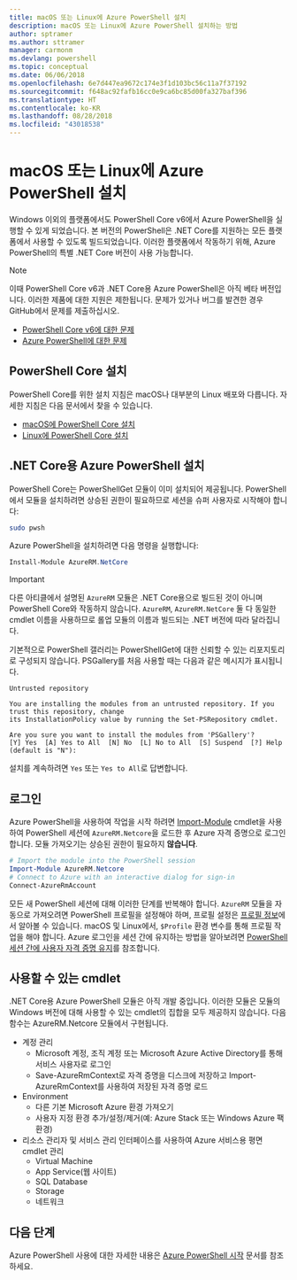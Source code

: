 ```yaml
---
title: macOS 또는 Linux에 Azure PowerShell 설치
description: macOS 또는 Linux에 Azure PowerShell 설치하는 방법
author: sptramer
ms.author: sttramer
manager: carmonm
ms.devlang: powershell
ms.topic: conceptual
ms.date: 06/06/2018
ms.openlocfilehash: 6e7d447ea9672c174e3f1d103bc56c11a7f37192
ms.sourcegitcommit: f648ac92fafb16cc0e9ca6bc85d00fa327baf396
ms.translationtype: HT
ms.contentlocale: ko-KR
ms.lasthandoff: 08/28/2018
ms.locfileid: "43018538"
---
```

# <a name="install-azure-powershell-on-macos-or-linux"></a>macOS 또는 Linux에 Azure PowerShell 설치

Windows 이외의 플랫폼에서도 PowerShell Core v6에서 Azure PowerShell을 실행할 수 있게 되었습니다. 본 버전의 PowerShell은 .NET Core를 지원하는 모든 플랫폼에서 사용할 수 있도록 빌드되었습니다. 이러한 플랫폼에서 작동하기 위해, Azure PowerShell의 특별 .NET Core 버전이 사용 가능합니다.

> [!NOTE]
> 이때 PowerShell Core v6과 .NET Core용 Azure PowerShell은 아직 베타 버전입니다.
> 이러한 제품에 대한 지원은 제한됩니다. 문제가 있거나 버그를 발견한 경우 GitHub에서 문제를 제출하십시오.
>
> * [PowerShell Core v6에 대한 문제](https://github.com/PowerShell/PowerShell/issues)
> * [Azure PowerShell에 대한 문제](https://github.com/azure/azure-docs-powershell/issues)

## <a name="install-powershell-core"></a>PowerShell Core 설치

PowerShell Core를 위한 설치 지침은 macOS나 대부분의 Linux 배포와 다릅니다.
자세한 지침은 다음 문서에서 찾을 수 있습니다.

* [macOS에 PowerShell Core 설치](/powershell/scripting/setup/installing-powershell-core-on-macos)
* [Linux에 PowerShell Core 설치](/powershell/scripting/setup/installing-powershell-core-on-linux)

## <a name="install-azure-powershell-for-net-core"></a>.NET Core용 Azure PowerShell 설치

PowerShell Core는 PowerShellGet 모듈이 이미 설치되어 제공됩니다. PowerShell에서 모듈을 설치하려면 상승된 권한이 필요하므로 세션을 슈퍼 사용자로 시작해야 합니다:

```bash
sudo pwsh
```

Azure PowerShell을 설치하려면 다음 명령을 실행합니다:

```powershell
Install-Module AzureRM.NetCore
```

> [!IMPORTANT]
> 다른 아티클에서 설명된 `AzureRM` 모듈은 .NET Core용으로 빌드된 것이 아니며 PowerShell Core와 작동하지 않습니다. `AzureRM`, `AzureRM.NetCore` 둘 다 동일한 cmdlet 이름을 사용하므로 롤업 모듈의 이름과 빌드되는 .NET 버전에 따라 달라집니다.

기본적으로 PowerShell 갤러리는 PowerShellGet에 대한 신뢰할 수 있는 리포지토리로 구성되지 않습니다. PSGallery를 처음 사용할 때는 다음과 같은 메시지가 표시됩니다.

```output
Untrusted repository

You are installing the modules from an untrusted repository. If you trust this repository, change
its InstallationPolicy value by running the Set-PSRepository cmdlet.

Are you sure you want to install the modules from 'PSGallery'?
[Y] Yes  [A] Yes to All  [N] No  [L] No to All  [S] Suspend  [?] Help (default is "N"):
```

설치를 계속하려면 `Yes` 또는 `Yes to All`로 답변합니다.

## <a name="sign-in"></a>로그인

Azure PowerShell을 사용하여 작업을 시작 하려면 [Import-Module](/powershell/module/Microsoft.PowerShell.Core/Import-Module) cmdlet을 사용하여 PowerShell 세션에 `AzureRM.Netcore`을 로드한 후 Azure 자격 증명으로 로그인합니다. 모듈 가져오기는 상승된 권한이 필요하지 __않습니다__.

```powershell
# Import the module into the PowerShell session
Import-Module AzureRM.Netcore
# Connect to Azure with an interactive dialog for sign-in
Connect-AzureRmAccount
```

모든 새 PowerShell 세션에 대해 이러한 단계를 반복해야 합니다. `AzureRM` 모듈을 자동으로 가져오려면 PowerShell 프로필을 설정해야 하며, 프로필 설정은 [프로필 정보](/powershell/module/microsoft.powershell.core/about/about_profiles)에서 알아볼 수 있습니다.
macOS 및 Linux에서, `$Profile` 환경 변수를 통해 프로필 작업을 해야 합니다. Azure 로그인을 세션 간에 유지하는 방법을 알아보려면 [PowerShell 세션 간에 사용자 자격 증명 유지](context-persistence.md)를 참조합니다.

## <a name="available-cmdlets"></a>사용할 수 있는 cmdlet

.NET Core용 Azure PowerShell 모듈은 아직 개발 중입니다. 이러한 모듈은 모듈의 Windows 버전에 대해 사용할 수 있는 cmdlet의 집합을 모두 제공하지 않습니다. 다음 함수는 AzureRM.Netcore 모듈에서 구현됩니다.

* 계정 관리
  * Microsoft 계정, 조직 계정 또는 Microsoft Azure Active Directory를 통해 서비스 사용자로 로그인
  * Save-AzureRmContext로 자격 증명을 디스크에 저장하고 Import-AzureRmContext를 사용하여 저장된 자격 증명 로드
* Environment
  * 다른 기본 Microsoft Azure 환경 가져오기
  * 사용자 지정 환경 추가/설정/제거(예: Azure Stack 또는 Windows Azure 팩 환경)
* 리소스 관리자 및 서비스 관리 인터페이스를 사용하여 Azure 서비스용 평면 cmdlet 관리
  * Virtual Machine
  * App Service(웹 사이트)
  * SQL Database
  * Storage
  * 네트워크

## <a name="next-steps"></a>다음 단계

Azure PowerShell 사용에 대한 자세한 내용은 [Azure PowerShell 시작](get-started-azureps.md) 문서를 참조하세요.

